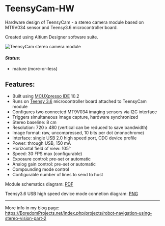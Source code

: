 # TeensyCam-HW
Hardware design of TeensyCam - a stereo camera module based on MT9V034 sensor and Teensy3.6 microcontroller board.

Created using Altium Designer software suite.

![TeensyCam stereo camera module](https://github.com/icboredman/TeensyCam-HW/blob/master/teensycam_front_tiny.jpg)

#### _Status:_
* mature (more-or-less)

## Features:
* Built using [MCUXpresso IDE](http://www.nxp.com/mcuxpresso/ide/download) 10.2
* Runs on [Teensy 3.6](https://www.pjrc.com/store/teensy36.html) microcontroller board attached to TeensyCam module
* Configures two connected MT9V034 imaging sensors via I2C interface
* Triggers simultaneous image capture, hardware synchronized
* Stereo baseline: 8 cm
* Resolution: 720 x 480 (vertical can be reduced to save bandwidth)
* Image format: raw, uncompressed, 10 bits per dot (monochrome)
* Interface: single USB 2.0 high speed port, CDC device profile
* Power: through USB, 150 mA
* Horizontal field of view: 105°
* Speed: 30 FPS max (configurable)
* Exposure control: pre-set or automatic
* Analog gain control: pre-set or automatic
* Compounding mode control
* Configurable number of lines to send to host

Module schematics diagram: [PDF](https://github.com/icboredman/TeensyCam-HW/blob/master/Project%20Outputs%20for%20Camera/Printouts/Schematic%20Prints.PDF)

Teensy3.6 USB high speed device mode connetion diagram: [PNG](https://github.com/icboredman/TeensyCam-HW/blob/master/Schematic36_USBHS.png)


---
More info in my blog page: https://BoredomProjects.net/index.php/projects/robot-navigation-using-stereo-vision-part-2
